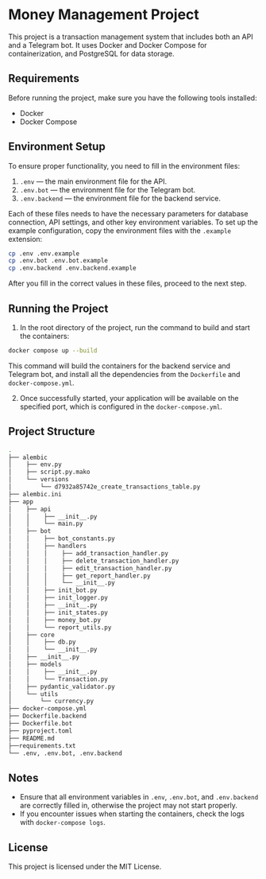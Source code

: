 
# Money Management Project

This project is a transaction management system that includes both an API and a Telegram bot. It uses Docker and Docker Compose for containerization, and PostgreSQL for data storage.

## Requirements

Before running the project, make sure you have the following tools installed:

- Docker
- Docker Compose

## Environment Setup

To ensure proper functionality, you need to fill in the environment files:

1. `.env` — the main environment file for the API.
2. `.env.bot` — the environment file for the Telegram bot.
3. `.env.backend` — the environment file for the backend service.

Each of these files needs to have the necessary parameters for database connection, API settings, and other key environment variables. To set up the example configuration, copy the environment files with the `.example` extension:

```bash
cp .env .env.example
cp .env.bot .env.bot.example
cp .env.backend .env.backend.example
```

After you fill in the correct values in these files, proceed to the next step.

## Running the Project

1. In the root directory of the project, run the command to build and start the containers:

```bash
docker compose up --build
```

This command will build the containers for the backend service and Telegram bot, and install all the dependencies from the `Dockerfile` and `docker-compose.yml`.

2. Once successfully started, your application will be available on the specified port, which is configured in the `docker-compose.yml`.

## Project Structure

```bash
.
├── alembic
│    ├── env.py
│    ├── script.py.mako
│    └── versions
│        └── d7932a85742e_create_transactions_table.py
├── alembic.ini
├── app
│    ├── api
│    │    ├── __init__.py
│    │    └── main.py
│    ├── bot
│    │    ├── bot_constants.py
│    │    ├── handlers
│    │    │    ├── add_transaction_handler.py
│    │    │    ├── delete_transaction_handler.py
│    │    │    ├── edit_transaction_handler.py
│    │    │    ├── get_report_handler.py
│    │    │    └── __init__.py
│    │    ├── init_bot.py
│    │    ├── init_logger.py
│    │    ├── __init__.py
│    │    ├── init_states.py
│    │    ├── money_bot.py
│    │    └── report_utils.py
│    ├── core
│    │    ├── db.py
│    │    └── __init__.py
│    ├── __init__.py
│    ├── models
│    │    ├── __init__.py
│    │    └── Transaction.py
│    ├── pydantic_validator.py
│    └── utils
│        └── currency.py
├── docker-compose.yml
├── Dockerfile.backend
├── Dockerfile.bot
├── pyproject.toml
├── README.md
├──requirements.txt
└── .env, .env.bot, .env.backend

```

## Notes

- Ensure that all environment variables in `.env`, `.env.bot`, and `.env.backend` are correctly filled in, otherwise the project may not start properly.
- If you encounter issues when starting the containers, check the logs with `docker-compose logs`.

## License

This project is licensed under the MIT License.
